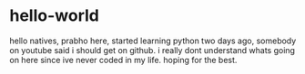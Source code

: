 # hello-world

hello natives,
 prabho here, started learning python two days ago, somebody on youtube said i should get on github.
 i really dont understand whats going on here since ive never coded in my life. hoping for the best. 
 
